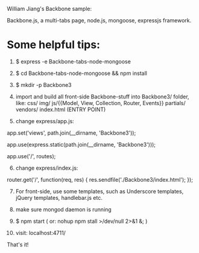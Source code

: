 William Jiang's Backbone sample:

Backbone.js, a multi-tabs page, node.js, mongoose, expressjs framework.

# Some helpful tips:

1. $ express -e Backbone-tabs-node-mongoose

2. $ cd Backbone-tabs-node-mongoose && npm install

3. $ mkdir -p Backbone3

4.  import and build all front-side Backbone-stuff into Backbone3/ folder, like:
  css/
  img/
  js/{{Model, View, Collection, Router, Events}}
  partials/
  vendors/
  index.html (ENTRY POINT)

5. change express/app.js:

  app.set('views', path.join(__dirname, 'Backbone3'));
  
  app.use(express.static(path.join(__dirname, 'Backbone3')));
  
  app.use('/', routes);

6. change express/index.js:

  router.get('/', function(req, res) {
    res.sendfile('./Backbone3/index.html');
  });

7. For front-side, use some templates, such as Underscore templates, jQuery templates, handlebar.js etc.

8. make sure mongod daemon is running

9. $ npm start ( or: nohup npm stall >/dev/null 2>&1 &; )

10. visit: localhost:4711/

That's it!
